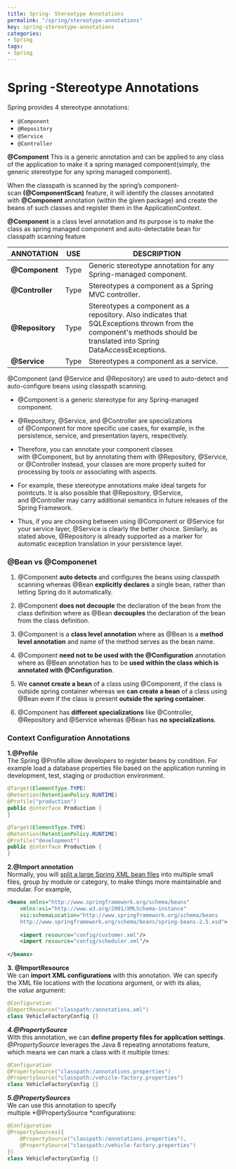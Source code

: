 ```yaml
---
title: Spring- Stereotype Annotations
permalink: "/spring/stereotype-annotations"
key: spring-stereotype-annotations
categories:
- Spring
tags:
- Spring
---
```


Spring -Stereotype Annotations
=========================

Spring provides 4 stereotype annotations:
- `@Component`
- `@Repository`
- `@Service`
- `@Controller`


**@Component** This is a generic annotation and can be applied to any class of
the application to make it a spring managed component(simply, the generic
stereotype for any spring managed component).

When the classpath is scanned by
the spring’s component-scan **(@ComponentScan)** feature, it will identify the
classes annotated with **@Component** annotation (within the given package) and
create the beans of such classes and register them in the
ApplicationContext.

**@Component** is a class level annotation and its purpose
is to make the class as spring managed component and auto-detectable bean for
classpath scanning feature

| **ANNOTATION**   | **USE** | **DESCRIPTION**                                                                                                                                                       |
|------------------|---------|-----------------------------------------------------------------------------------------------------------------------------------------------------------------------|
| **@Component**  | Type    | Generic stereotype annotation for any Spring-managed component.                                                                                                       |
| **@Controller** | Type    | Stereotypes a component as a Spring MVC controller.                                                                                                                   |
| **@Repository** | Type    | Stereotypes a component as a repository. Also indicates that SQLExceptions thrown from the component's methods should be translated into Spring DataAccessExceptions. |
| **@Service**    | Type    | Stereotypes a component as a service.                                                                                                                                 |

@Component (and @Service and @Repository) are used to auto-detect and
auto-configure beans using classpath scanning.

-   @Component is a generic stereotype for any Spring-managed component. 

-   @Repository, @Service, and @Controller are specializations
    of @Component for more specific use cases, for example, in the persistence,
    service, and presentation layers, respectively.

-   Therefore, you can annotate your component classes with @Component, but by
    annotating them with @Repository, @Service, or @Controller instead, your
    classes are more properly suited for processing by tools or associating with
    aspects.

-   For example, these stereotype annotations make ideal targets for pointcuts.
    It is also possible that @Repository, @Service, and @Controller may carry
    additional semantics in future releases of the Spring Framework.

-   Thus, if you are choosing between using @Component or @Service for your
    service layer, @Service is clearly the better choice. Similarly, as stated
    above, @Repository is already supported as a marker for automatic exception
    translation in your persistence layer.



### @Bean vs @Componenet

1.  @Component **auto detects** and configures the beans using classpath
    scanning whereas @Bean **explicitly declares** a single bean, rather than
    letting Spring do it automatically.

2.  @Component **does not decouple** the declaration of the bean from the class
    definition where as @Bean **decouples** the declaration of the bean from
    the class definition.

3.  @Component is a **class level annotation** where as @Bean is a **method
    level annotation** and name of the method serves as the bean name.

4.  @Component **need not to be used with the @Configuration** annotation
    where as @Bean annotation has to be **used within the class which is
    annotated with @Configuration**.

5.  We **cannot create a bean** of a class using @Component, if the class is
    outside spring container whereas we **can create a bean** of a class using
    @Bean even if the class is present **outside the spring container**.

6.  @Component has **different specializations** like @Controller,
    @Repository and @Service whereas @Bean has **no specializations**.



### Context Configuration Annotations

**1.@Profile**  
The Spring @Profile allow developers to register beans by condition. For
example load a database properties file based on the application running in
development, test, staging or production environment.
```java
@Target(ElementType.TYPE)
@Retention(RetentionPolicy.RUNTIME)
@Profile("production")
public @interface Production {
}

@Target(ElementType.TYPE)
@Retention(RetentionPolicy.RUNTIME)
@Profile("development")
public @interface Production {
}
```


**2.@Import annotation**  
Normally, you will [split a large Spring XML bean
files](http://www.mkyong.com/spring/load-multiple-spring-bean-configuration-file/) into
multiple small files, group by module or category, to make things more
maintainable and modular. For example,
```xml
<beans xmlns="http://www.springframework.org/schema/beans"
	xmlns:xsi="http://www.w3.org/2001/XMLSchema-instance"
	xsi:schemaLocation="http://www.springframework.org/schema/beans
	http://www.springframework.org/schema/beans/spring-beans-2.5.xsd">
 
	<import resource="config/customer.xml"/>
    <import resource="config/scheduler.xml"/>
 
</beans>
```


**3. @ImportResource**  
We can **import XML configurations** with this annotation. We can specify the
XML file locations with the *locations* argument, or with its alias,
the *value* argument:
```java
@Configuration
@ImportResource("classpath:/annotations.xml")
class VehicleFactoryConfig {}
```



***4.@PropertySource***  
With this annotation, we can **define property files for application settings**.
*@PropertySource* leverages the Java 8 repeating annotations feature, which
means we can mark a class with it multiple times:
```java
@Configuration
@PropertySource("classpath:/annotations.properties")
@PropertySource("classpath:/vehicle-factory.properties")
class VehicleFactoryConfig {}
```


***5.@PropertySources***  
We can use this annotation to specify
multiple *@PropertySource *configurations:
```java
@Configuration
@PropertySources({ 
    @PropertySource("classpath:/annotations.properties"),
    @PropertySource("classpath:/vehicle-factory.properties")
})
class VehicleFactoryConfig {}
```
